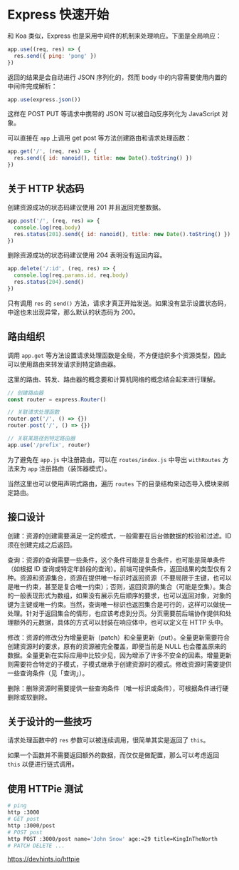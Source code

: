 # Express 快速开始

和 Koa 类似，Express 也是采用中间件的机制来处理响应。下面是全局响应：

```js
app.use((req, res) => {
  res.send({ ping: 'pong' })
})
```

返回的结果是会自动进行 JSON 序列化的，然而 body 中的内容需要使用内置的中间件完成解析：

```js
app.use(express.json())
```

这样在 POST PUT 等请求中携带的 JSON 可以被自动反序列化为 JavaScript 对象。

可以直接在 `app` 上调用 get post 等方法创建路由和请求处理函数：

```js
app.get('/', (req, res) => {
  res.send({ id: nanoid(), title: new Date().toString() })
})
```

## 关于 HTTP 状态码

创建资源成功的状态码建议使用 201 并且返回完整数据。

```js
app.post('/', (req, res) => {
  console.log(req.body)
  res.status(201).send({ id: nanoid(), title: new Date().toString() })
})
```

删除资源成功的状态码建议使用 204 表明没有返回内容。

```js
app.delete('/:id', (req, res) => {
  console.log(req.params.id, req.body)
  res.status(204).send()
})
```

只有调用 `res` 的 `send()` 方法，请求才真正开始发送。如果没有显示设置状态码，中途也未出现异常，那么默认的状态码为 200。

## 路由组织

调用 `app.get` 等方法设置请求处理函数是全局，不方便组织多个资源类型，因此可以使用路由来转发请求到特定路由器。

这里的路由、转发、路由器的概念要和计算机网络的概念结合起来进行理解。

```js
// 创建路由器
const router = express.Router()

// 关联请求处理函数
router.get('/', () => {})
router.post('/', () => {})

// 关联某路径到特定路由器
app.use('/prefix', router)
```

为了避免在 `app.js` 中注册路由，可以在 `routes/index.js` 中导出 `withRoutes` 方法来为 `app` 注册路由（装饰器模式）。

当然这里也可以使用声明式路由，遍历 `routes` 下的目录结构来动态导入模块来绑定路由。

## 接口设计

创建：资源的创建需要满足一定的模式，一般需要在后台做数据的校验和过滤。ID 须在创建完成之后返回。

查询：资源的查询需要一些条件，这个条件可能是复合条件，也可能是简单条件（如根据 ID 查询或特定年龄段的查询）。前端可提供条件，返回结果的类型仅有 2 种。资源和资源集合，资源在提供唯一标识时返回资源（不要局限于主键，也可以是唯一约束，甚至是复合唯一约束）；否则，返回资源的集合（可能是空集）。集合的一般表现形式为数组，如果没有展示先后顺序的要求，也可以返回对象，对象的键为主键或唯一约束。当然，查询唯一标识也返回集合是可行的，这样可以做统一处理。针对于返回集合的情形，也应该考虑到分页。分页需要前后端协作提供和处理额外的元数据，具体的方式可以封装在响应体中，也可以定义在 HTTP 头中。

修改：资源的修改分为增量更新（patch）和全量更新（put）。全量更新需要符合创建资源时的要求，原有的资源被完全覆盖，即便当前是 NULL 也会覆盖原来的数据。全量更新在实际应用中比较少见，因为增添了许多不安全的因素。增量更新则需要符合特定的子模式，子模式继承于创建资源时的模式。修改资源时需要提供一些查询条件（见「查询」）。

删除：删除资源时需要提供一些查询条件（唯一标识或条件），可根据条件进行硬删除或软删除。

## 关于设计的一些技巧

请求处理函数中的 `res` 参数可以被连续调用，很简单其实是返回了 `this`。

如果一个函数并不需要返回额外的数据，而仅仅是做配置，那么可以考虑返回 `this` 以便进行链式调用。

## 使用 HTTPie 测试

```bash
# ping
http :3000
# GET post
http :3000/post
# POST post
http POST :3000/post name='John Snow' age:=29 title=KingInTheNorth
# PATCH DELETE ...
```

https://devhints.io/httpie
